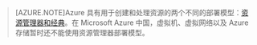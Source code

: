 > [AZURE.NOTE]Azure 具有用于创建和处理资源的两个不同的部署模型：[资源管理器和经典](/documentation/articles/resource-manager-deployment-model)。在 Microsoft Azure 中国，虚拟机、虚拟网络以及 Azure 存储暂时还不能使用资源管理器部署模型。

<!---HONumber=79-->